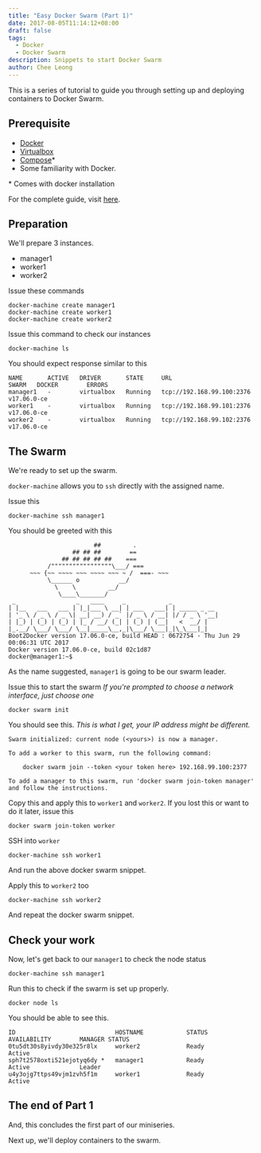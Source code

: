 ```yaml
---
title: "Easy Docker Swarm (Part 1)"
date: 2017-08-05T11:14:12+08:00
draft: false
tags:
  - Docker
  - Docker Swarm
description: Snippets to start Docker Swarm
author: Chee Leong
---
```


This is a series of tutorial to guide you through setting up and deploying containers to Docker Swarm.

## Prerequisite 

* [Docker](https://www.docker.com/)
* [Virtualbox](https://www.virtualbox.org/wiki/Downloads)
* [Compose](https://docs.docker.com/compose/)\*
* Some familiarity with Docker.

\* Comes with docker installation

For the complete guide, visit [here](https://docs.docker.com/engine/swarm/swarm-tutorial/).

## Preparation

We'll prepare 3 instances.

* manager1
* worker1
* worker2

Issue these commands

```
docker-machine create manager1
docker-machine create worker1
docker-machine create worker2
```

Issue this command to check our instances
```
docker-machine ls
``` 

You should expect response similar to this
```
NAME       ACTIVE   DRIVER       STATE     URL                         SWARM   DOCKER        ERRORS
manager1   -        virtualbox   Running   tcp://192.168.99.100:2376           v17.06.0-ce
worker1    -        virtualbox   Running   tcp://192.168.99.101:2376           v17.06.0-ce
worker2    -        virtualbox   Running   tcp://192.168.99.102:2376           v17.06.0-ce
```

## The Swarm

We're ready to set up the swarm.

`docker-machine` allows you to `ssh` directly with the assigned name.

Issue this
```
docker-machine ssh manager1
```

You should be greeted with this
```
                        ##         .
                  ## ## ##        ==
               ## ## ## ## ##    ===
           /"""""""""""""""""\___/ ===
      ~~~ {~~ ~~~~ ~~~ ~~~~ ~~~ ~ /  ===- ~~~
           \______ o           __/
             \    \         __/
              \____\_______/
 _                 _   ____     _            _
| |__   ___   ___ | |_|___ \ __| | ___   ___| | _____ _ __
| '_ \ / _ \ / _ \| __| __) / _` |/ _ \ / __| |/ / _ \ '__|
| |_) | (_) | (_) | |_ / __/ (_| | (_) | (__|   <  __/ |
|_.__/ \___/ \___/ \__|_____\__,_|\___/ \___|_|\_\___|_|
Boot2Docker version 17.06.0-ce, build HEAD : 0672754 - Thu Jun 29 00:06:31 UTC 2017
Docker version 17.06.0-ce, build 02c1d87
docker@manager1:~$
```

As the name suggested, `manager1` is going to be our swarm leader.

Issue this to start the swarm
*If you're prompted to choose a network interface, just choose one*
```
docker swarm init
```

You should see this.
*This is what I get, your IP address might be different.*
```
Swarm initialized: current node (<yours>) is now a manager.

To add a worker to this swarm, run the following command:

    docker swarm join --token <your token here> 192.168.99.100:2377

To add a manager to this swarm, run 'docker swarm join-token manager' and follow the instructions.
```

Copy this and apply this to `worker1` and `worker2`.
If you lost this or want to do it later, issue this
```
docker swarm join-token worker
```

SSH into `worker`
```
docker-machine ssh worker1
```
And run the above docker swarm snippet.


Apply this to `worker2` too
```
docker-machine ssh worker2
```
And repeat the docker swarm snippet.

## Check your work

Now, let's get back to our `manager1` to check the node status

```
docker-machine ssh manager1
```

Run this to check if the swarm is set up properly.
```
docker node ls
```

You should be able to see this.
```
ID                            HOSTNAME            STATUS              AVAILABILITY        MANAGER STATUS
0tu5dt30s8yivdy30e325r8lx     worker2             Ready               Active
sph7t2578oxti521ejotyq6dy *   manager1            Ready               Active              Leader
u4y3ojg7ttps49vjm1zvh5f1m     worker1             Ready               Active
```

## The end of Part 1

And, this concludes the first part of our miniseries.

Next up, we'll deploy containers to the swarm.